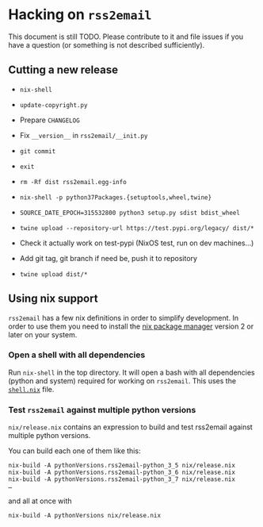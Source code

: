# Hacking on `rss2email`

This document is still TODO. Please contribute to it and file issues
if you have a question (or something is not described sufficiently).


## Cutting a new release

- `nix-shell`
- `update-copyright.py`
- Prepare `CHANGELOG`
- Fix `__version__` in `rss2email/__init.py`
- `git commit`
- `exit`

- `rm -Rf dist rss2email.egg-info`
- `nix-shell -p python37Packages.{setuptools,wheel,twine}`
- `SOURCE_DATE_EPOCH=315532800 python3 setup.py sdist bdist_wheel`
- `twine upload --repository-url https://test.pypi.org/legacy/ dist/*`
- Check it actually work on test-pypi (NixOS test, run on dev machines…)

- Add git tag, git branch if need be, push it to repository
- `twine upload dist/*`


## Using nix support

`rss2email` has a few nix definitions in order to simplify development.
In order to use them you need to install the [nix package
manager](https://nixos.org/nix) version 2 or later on your system.

### Open a shell with all dependencies

Run `nix-shell` in the top directory. It will open a bash with all
dependencies (python and system) required for working on `rss2email`.
This uses the [`shell.nix`](./shell.nix) file.

### Test `rss2email` against multiple python versions

`nix/release.nix` contains an expression to build and test rss2email
against multiple python versions.

You can build each one of them like this:

```
nix-build -A pythonVersions.rss2email-python_3_5 nix/release.nix
nix-build -A pythonVersions.rss2email-python_3_6 nix/release.nix
nix-build -A pythonVersions.rss2email-python_3_7 nix/release.nix
…
```

and all at once with

```
nix-build -A pythonVersions nix/release.nix
```
